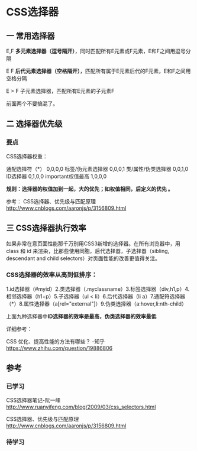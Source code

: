 # CSS选择器
## 一 常用选择器
E,F
**多元素选择器（逗号隔开）**，同时匹配所有E元素或F元素，E和F之间用逗号分隔

E F
**后代元素选择器（空格隔开）**，匹配所有属于E元素后代的F元素，E和F之间用空格分隔

E > F
子元素选择器，匹配所有E元素的子元素F

前面两个不要搞混了。

## 二 选择器优先级
### 要点
CSS选择器权重：

通配选择符（*） 0,0,0,0
标签/伪元素选择器 0,0,0,1
类/属性/伪类选择器 0,0,1,0
ID选择器 0,1,0,0
important权值最高 1,0,0,0

**规则：选择器的权值加到一起，大的优先；如权值相同，后定义的优先 。**



参考：
CSS选择器、优先级与匹配原理
http://www.cnblogs.com/aaronjs/p/3156809.html

## 三 CSS选择器执行效率
如果非常在意页面性能那千万别用CSS3新增的选择器。在所有浏览器中，用 class 和 id 来渲染，比那些使用同胞，后代选择器，子选择器（sibling, descendant and child selectors）对页面性能的改善更值得关注。

### CSS选择器的效率从高到低排序：

1.id选择器（#myid）2.类选择器（.myclassname）3.标签选择器（div,h1,p）4.相邻选择器（h1+p）5.子选择器（ul < li）6.后代选择器（li a）7.通配符选择器（*）8.属性选择器（a[rel="external"]）9.伪类选择器（a:hover,li:nth-child）

上面九种选择器中**ID选择器的效率是最高，伪类选择器的效率最低**

详细参考：

CSS 优化、提高性能的方法有哪些？ -知乎
https://www.zhihu.com/question/19886806

## 参考

### 已学习
CSS选择器笔记-阮一峰
http://www.ruanyifeng.com/blog/2009/03/css_selectors.html

CSS选择器、优先级与匹配原理
http://www.cnblogs.com/aaronjs/p/3156809.html

### 待学习